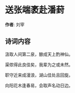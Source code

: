 # 送张端袤赴潘葑

**作者**: 刘宰

## 诗词内容

汲取人间第二泉，酿成天上酌神仙。

渠侬得此良佳矣，我辈为之或未然。

职守近来成漫浪，湖山佳处且回旋。

向阳花木逢春易，会取声名动日边。

